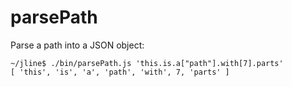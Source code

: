 parsePath
=========

Parse a path into a JSON object:

    ~/jline$ ./bin/parsePath.js 'this.is.a["path"].with[7].parts'
    [ 'this', 'is', 'a', 'path', 'with', 7, 'parts' ]


